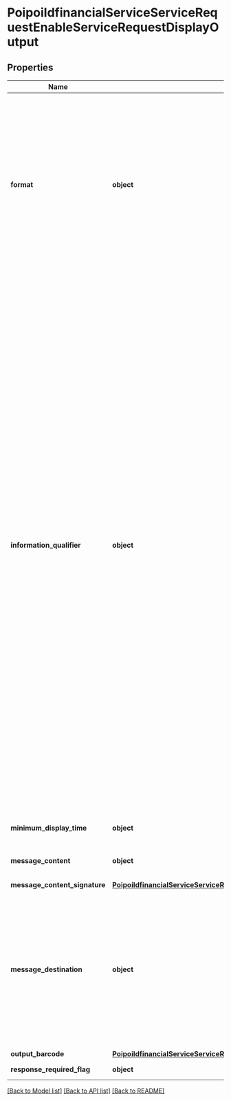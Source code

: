 # PoipoiIdfinancialServiceServiceRequestEnableServiceRequestDisplayOutput

## Properties
Name | Type | Description | Notes
------------ | ------------- | ------------- | -------------
**format** | **object** | Type of output format.&lt;br/&gt;- **BARC: Barcode**  : *Barcode to output in several possible format.*&lt;br/&gt;- **MENT: MenuEntry**  : *A text to display as a menu before requesting an input.*&lt;br/&gt;- **MREF: MessageReference**  : *Predefined configured messages, identified by a reference.*&lt;br/&gt;- **SREF: ScreenReference**  : *Screen to display identified by a reference.*&lt;br/&gt;- **TEXT: SimpleText**  : *Text without format attributes.*&lt;br/&gt;- **HTML: XHTML**  : *XHTML document which includes a subset of the XHTML output tag.*&lt;br/&gt; | [optional] 
**information_qualifier** | **object** | Qualification of the information to sent to an output logical device, to display or print to the Cashier or the Customer.&lt;br/&gt;- **CUSA: CustomerAssistance**  : *Input of the Cardholder POI interface which can be entered by the Cashier to assist the Customer.*&lt;br/&gt;- **DISP: Display**  : *Standard display interface.*&lt;br/&gt;- **DOCT: Document**  : *When the POI System wants to print specific document (check, dynamic currency conversion ...). Used by the Sale System when the printer is not located on the Sale System.*&lt;br/&gt;- **ERRO: Error**  : *The information is related to an error situation occurring on the message sender.*&lt;br/&gt;- **INPT: Input**  : *Answer to a question or information to be entered by the Cashier or the Customer, at the request of the POI Terminal or the Sale Terminal.*&lt;br/&gt;- **POIR: POIReplication**  : *Information displayed on the Cardholder POI interface, replicated on the Cashier interface.*&lt;br/&gt;- **RCPT: Receipt**  : *Where you print the Payment receipt that could be located on the Sale System or in some cases a restricted Sale ticket on the POI Terminal.*&lt;br/&gt;- **SOND: Sound**  : *Standard sound interface.*&lt;br/&gt;- **STAT: Status**  : *The information is a new state on which the message sender is entering. For instance, during a payment, the POI could display to the Cashier that POI request an authorisation to the host acquirer.*&lt;br/&gt;- **VCHR: Voucher**  : *Coupons, voucher or special ticket generated by the POI or the Sale System and to be printed.*&lt;br/&gt; | [optional] 
**minimum_display_time** | **object** | Number of objects represented as an integer.&lt;br/&gt; | [optional] 
**message_content** | **object** | Specifies a character string with a maximum length of 20, 000 characters.&lt;br/&gt; | [optional] 
**message_content_signature** | [**PoipoiIdfinancialServiceServiceRequestEnableServiceRequestDisplayOutputMessageContentSignature**](PoipoiIdfinancialServiceServiceRequestEnableServiceRequestDisplayOutputMessageContentSignature.md) |  | [optional] 
**message_destination** | **object** | Destination of the message.&lt;br/&gt;- **CDSP: CardholderDisplay**  : *Cardholder display or interface.*&lt;br/&gt;- **CRCP: CardholderReceipt**  : *Cardholder receipt.*&lt;br/&gt;- **MDSP: MerchantDisplay**  : *Merchant display or interface.*&lt;br/&gt;- **MRCP: MerchantReceipt**  : *Merchant receipt.*&lt;br/&gt;- **CRDO: OtherCardholderInterface**  : *Other interface of the cardholder, for instance e-mail or smartphone message.*&lt;br/&gt; | 
**output_barcode** | [**PoipoiIdfinancialServiceServiceRequestEnableServiceRequestDisplayOutputOutputBarcode**](PoipoiIdfinancialServiceServiceRequestEnableServiceRequestDisplayOutputOutputBarcode.md) |  | [optional] 
**response_required_flag** | **object** | A flag indicating a True or False value.&lt;br/&gt; | [optional] 

[[Back to Model list]](../README.md#documentation-for-models) [[Back to API list]](../README.md#documentation-for-api-endpoints) [[Back to README]](../README.md)

